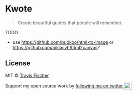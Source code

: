 # Kwote

> Create beautiful quotes that people will remember.

TODO

- use https://github.com/bubkoo/html-to-image or https://github.com/niklasvh/html2canvas?

## License

MIT © [Travis Fischer](https://transitivebullsh.it)

Support my open source work by <a href="https://twitter.com/transitive_bs">following me on twitter <img src="https://storage.googleapis.com/saasify-assets/twitter-logo.svg" alt="twitter" height="24px" align="center"></a>
